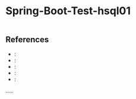 Spring-Boot-Test-hsql01
=======================

```
```



References
----------
- []( ""):
- []( ""):
- []( ""):
- []( ""):
- []( ""):



.....

